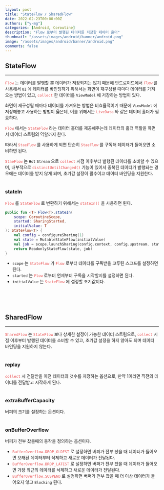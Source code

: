 ```yaml
---
layout: post
title: "StateFlow / SharedFlow"
date: 2022-02-23T00:00:00Z
authors: ["y-mg"]
categories: [Android, Coroutine]
description: "Flow 로부터 발행된 데이터를 저장할 데이터 홀더"
thumbnail: "/assets/images/android/banner/android.png"
image: "/assets/images/android/banner/android.png"
comments: false
---
```


## StateFlow
***
<code style="color: #eb5657;">Flow</code> 는 데이터를 발행할 뿐 데이터가 저장되지는 않기 때문에 안드로이드에서 <code style="color: #eb5657;">Flow</code> 를 사용해서 `UI` 에 데이터를 바인딩하기 위해서는 화면이 재구성될 때마다 데이터를 가져오는 방법이 있고, <code style="color: #eb5657;">collect</code> 한 데이터를 `ViewModel` 에 저장하는 방법이 있다.
<br/>

화면이 재구성될 때마다 데이터를 가져오는 방법은 비효율적이기 때문에 `ViewModel` 에 저장해놓고 사용하는 방법이 옳은데, 이를 위해서는 <code style="color: #eb5657;">LiveData</code> 와 같은 데이터 홀더가 필요하다.
<br/>

<code style="color: #eb5657;">Flow</code> 에서는 <code style="color: #eb5657;">StateFlow</code> 라는 데이터 홀더를 제공해주는데 데이터의 홀더 역할을 하면서 데이터 스트림의 역할까지 한다.
<br/>

따라서 <code style="color: #eb5657;">StaeFlow</code> 를 사용하게 되면 단순히 <code style="color: #eb5657;">StaeFlow</code> 를 구독해 데이터가 들어오면 소비하면 된다.
<br/>

 <code style="color: #eb5657;">StaeFlow</code> 는 `Hot` `Stream` 으로 <code style="color: #eb5657;">collect</code> 시점 이후부터 발행된 데이터를 소비할 수 있으며, 내부적으로 <code style="color: #eb5657;">distinctUntilChanged()</code> 기능이 있어서 중복된 데이터가 발행되는 경우에는 데이터를 받지 않게 되며, 초기값 설정이 필수이고 데이터 바인딩을 지원한다.
<br/>
<br/>

### stateIn
<code style="color: #eb5657;">Flow</code> 를 <code style="color: #eb5657;">StateFlow</code> 로 변환하기 위해서는 <code style="color: #eb5657;">stateIn()</code> 을 사용하면 된다.
<br/>

```kotlin
public fun <T> Flow<T>.stateIn(
    scope: CoroutineScope,
    started: SharingStarted,
    initialValue: T
): StateFlow<T> {
    val config = configureSharing(1)
    val state = MutableStateFlow(initialValue)
    val job = scope.launchSharing(config.context, config.upstream, state, started, initialValue)
    return ReadonlyStateFlow(state, job)
}
```
- `scope` 는 <code style="color: #eb5657;">StateFlow</code> 가 <code style="color: #eb5657;">Flow</code> 로부터 데이터를 구독받을 코루틴 스코프를 설정하면 된다.
- `started` 는 <code style="color: #eb5657;">Flow</code> 로부터 언제부터 구독을 시작할지를 설정하면 된다.
- `initialValue` 는 <code style="color: #eb5657;">StateFlow</code> 에 설정할 초기값이다.
<br/>
<br/>
<br/>



## SharedFlow
***
<code style="color: #eb5657;">SharedFlow</code> 는 <code style="color: #eb5657;">StateFlow</code> 보다 상세한 설정이 가능한 데이터 스트림으로, <code style="color: #eb5657;">collect</code> 시점 이후부터 발행된 데이터를 소비할 수 있고, 초기값 설정을 하지 않아도 되며 데이터 바인딩을 지원하지 않는다.
<br/>
<br/>

### replay
<code style="color: #eb5657;">collect</code> 시 전달받을 이전 데이터의 갯수를 지정하는 옵션으로, 만약 1이라면 <code style="color: #eb5657;"></code> 직전의 데이터를 전달받고 시작하게 된다.
<br>
<br>

### extraBufferCapacity
버퍼의 크기를 설정하는 옵션이다.
<br>
<br>

### onBufferOverflow
버퍼가 전부 찼을때의 동작을 정의하는 옵션이다.
- <code style="color: #eb5657;">BufferOverflow.DROP_OLDEST</code> 로 설정하면 버퍼가 전부 찼을 때 데이터가 들어오면 오래된 데이터부터 삭제하고 새로운 데이터가 전달된다.
- <code style="color: #eb5657;">BufferOverflow.DROP_LATEST</code> 로 설정하면 버퍼가 전부 찼을 때 데이터가 들어오면 가장 최근의 데이터를 삭제하고 새로운 데이터가 전달된다.
- <code style="color: #eb5657;">BufferOverflow.SUSPEND</code> 로 설정하면 버퍼가 전부 찼을 때 더 이상 데이터가 들어오지 않고 `Blocking` 된다.